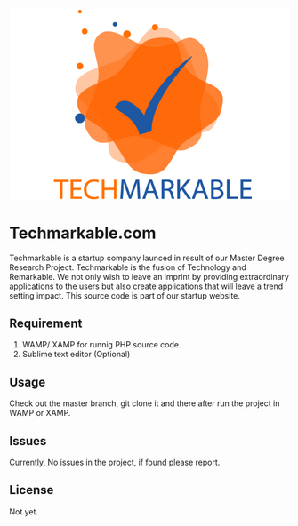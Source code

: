 ![alternativetext](assets/img/logo/main-logo.png)
# Techmarkable.com
Techmarkable is a startup company launced in result of our Master Degree Research Project.
Techmarkable is the fusion of Technology and Remarkable. 
We not only wish to leave an imprint by providing extraordinary applications to the users but also create applications that will leave a trend setting impact.
This source code is part of our startup website.

## Requirement 
1. WAMP/ XAMP for runnig PHP source code.
2. Sublime text editor (Optional)

## Usage 
Check out the master branch, git clone it and there after run the project in WAMP or XAMP.

## Issues
Currently, No issues in the project, if found please report.

## License
Not yet.
